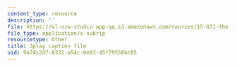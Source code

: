 ```yaml
---
content_type: resource
description: ''
file: https://ol-ocw-studio-app-qa.s3.amazonaws.com/courses/15-071-the-analytics-edge-spring-2017/9a74c2d78331a54c0e0345f79550bc05_EOWyWHTA_vQ.srt
file_type: application/x-subrip
resourcetype: Other
title: 3play caption file
uid: 9a74c2d7-8331-a54c-0e03-45f79550bc05
---
```

